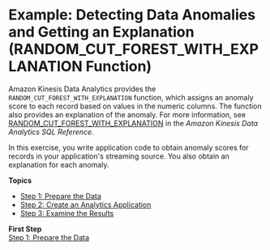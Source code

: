 # Example: Detecting Data Anomalies and Getting an Explanation \(RANDOM\_CUT\_FOREST\_WITH\_EXPLANATION Function\)<a name="app-anomaly-detection-with-explanation"></a>

Amazon Kinesis Data Analytics provides the `RANDOM_CUT_FOREST_WITH_EXPLANATION` function, which assigns an anomaly score to each record based on values in the numeric columns\. The function also provides an explanation of the anomaly\. For more information, see [RANDOM\_CUT\_FOREST\_WITH\_EXPLANATION](https://docs.aws.amazon.com/kinesisanalytics/latest/sqlref/sqlrf-random-cut-forest-with-explanation.html) in the *Amazon Kinesis Data Analytics SQL Reference*\. 

In this exercise, you write application code to obtain anomaly scores for records in your application's streaming source\. You also obtain an explanation for each anomaly\.

**Topics**
+ [Step 1: Prepare the Data](app-anomaly-with-ex-prepare.md)
+ [Step 2: Create an Analytics Application](app-anom-with-exp-create-app.md)
+ [Step 3: Examine the Results](examine-results-with-exp.md)

**First Step**  
[Step 1: Prepare the Data](app-anomaly-with-ex-prepare.md)